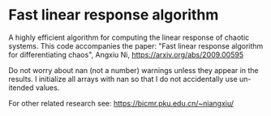 # Fast linear response algorithm

A highly efficient algorithm for computing the linear response of chaotic systems. This code accompanies the paper:
"Fast linear response algorithm for differentiating chaos", Angxiu Ni, https://arxiv.org/abs/2009.00595

Do not worry about nan (not a number) warnings unless they appear in the results. I initialize all arrays with nan so that I do not accidentally use un-itended values.

For other related research see: 
https://bicmr.pku.edu.cn/~niangxiu/
